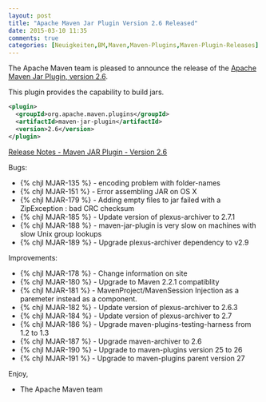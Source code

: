 ```yaml
---
layout: post
title: "Apache Maven Jar Plugin Version 2.6 Released"
date: 2015-03-10 11:35
comments: true
categories: [Neuigkeiten,BM,Maven,Maven-Plugins,Maven-Plugin-Releases]
---
```

The Apache Maven team is pleased to announce the release of the 
[Apache Maven Jar Plugin, version 2.6](http://maven.apache.org/plugins/maven-jar-plugin/).

This plugin provides the capability to build jars.


``` xml
<plugin>
  <groupId>org.apache.maven.plugins</groupId>
  <artifactId>maven-jar-plugin</artifactId>
  <version>2.6</version>
</plugin>
```

<!-- more -->

[Release Notes - Maven JAR Plugin - Version 2.6](http://jira.codehaus.org/secure/ReleaseNote.jspa?projectId=11137&version=20457)

Bugs:

 * {% chjl MJAR-135 %} - encoding problem with folder-names
 * {% chjl MJAR-151 %} - Error assembling JAR on OS X
 * {% chjl MJAR-179 %} - Adding empty files to jar failed with a ZipException : bad CRC checksum
 * {% chjl MJAR-185 %} - Update version of plexus-archiver to 2.7.1
 * {% chjl MJAR-188 %} - maven-jar-plugin is very slow on machines with slow Unix group lookups
 * {% chjl MJAR-189 %} - Upgrade plexus-archiver dependency to v2.9

Improvements:

 * {% chjl MJAR-178 %} - Change information on site
 * {% chjl MJAR-180 %} - Upgrade to Maven 2.2.1 compatiblity
 * {% chjl MJAR-181 %} - MavenProject/MavenSession Injection as a paremeter instead as a component.
 * {% chjl MJAR-182 %} - Update version of plexus-archiver to 2.6.3
 * {% chjl MJAR-184 %} - Update version of plexus-archiver to 2.7
 * {% chjl MJAR-186 %} - Upgrade maven-plugins-testing-harness from 1.2 to 1.3
 * {% chjl MJAR-187 %} - Upgrade maven-archiver to 2.6
 * {% chjl MJAR-190 %} - Upgrade to maven-plugins version 25 to 26
 * {% chjl MJAR-191 %} - Upgrade to maven-plugins parent version 27

Enjoy,

- The Apache Maven team
